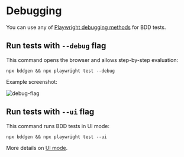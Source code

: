 # Debugging

You can use any of [Playwright debugging methods](https://playwright.dev/docs/debug) for BDD tests.

## Run tests with `--debug` flag

This command opens the browser and allows step-by-step evaluation:

```
npx bddgen && npx playwright test --debug
```

Example screenshot:

![debug-flag](./_media/debug-flag.png)

## Run tests with `--ui` flag

This command runs BDD tests in UI mode:

```
npx bddgen && npx playwright test --ui
```

More details on [UI mode](guides/ui-mode.md).